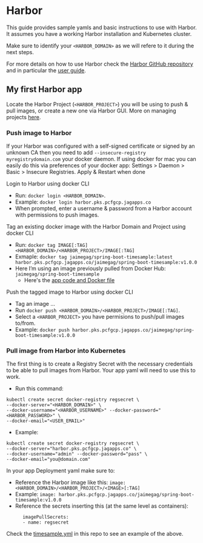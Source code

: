 # Harbor  
This guide provides sample yamls and basic instructions to use with Harbor. It assumes you have a working Harbor installation and Kubernetes cluster.

Make sure to identify your `<HARBOR_DOMAIN>` as we will refere to it during the next steps.

For more details on how to use Harbor check the [Harbor GitHub repository](https://github.com/vmware/harbor) and in particular the [user guide](https://github.com/vmware/harbor/blob/master/docs/user_guide.md).

## My first Harbor app
Locate the Harbor Project (`<HARBOR_PROJECT>`) you will be using to push & pull images, or create a new one via Harbor GUI. More on managing projects [here](https://github.com/vmware/harbor/blob/master/docs/user_guide.md#managing-projects).

### Push image to Harbor
If your Harbor was configured with a self-signed certificate or signed by an unknown CA then you need to add `--insecure-registry myregistrydomain.com` your docker daemon.
If using docker for mac you can easily do this via preferences of your docker app: Settings > Daemon > Basic > Insecure Registries. Apply & Restart when done

Login to Harbor using docker CLI
- Run: `docker login <HARBOR_DOMAIN>`.
- Example: `docker login harbor.pks.pcfgcp.jagapps.co`
- When prompted, enter a username & password from a Harbor account with permissions to push images.

Tag an existing docker image with the Harbor Domain and Project using docker CLI
- Run: `docker tag IMAGE[:TAG] <HARBOR_DOMAIN>/<HARBOR_PROJECT>/IMAGE[:TAG]`
- Exmaple: `docker tag jaimegag/spring-boot-timesample:latest harbor.pks.pcfgcp.jagapps.co/jaimegag/spring-boot-timesample:v1.0.0`
- Here I’m using an image previously pulled from Docker Hub: `jaimegag/spring-boot-timesample`
  - Here's the [app code and Docker file](https://github.com/jaimegag/spring-boot-timesample)

Push the tagged image to Harbor using docker CLI
- Tag an image ...
- Run `docker push <HARBOR_DOMAIN>/<HARBOR_PROJECT>/IMAGE[:TAG]`.
- Select a `<HARBOR_PROJECT>` you have permisions to push/pull images to/from.
- Example: `docker push harbor.pks.pcfgcp.jagapps.co/jaimegag/spring-boot-timesample:v1.0.0`

### Pull image from Harbor into Kubernetes
The first thing is to create a Registry Secret with the necessary credentials to be able to pull images from Harbor. Your app yaml will need to use this to work.
- Run this command:
```
kubectl create secret docker-registry regsecret \
--docker-server="<HARBOR_DOMAIN>" \
--docker-username="<HARBOR_USERNAME>" --docker-password="<HARBOR_PASSWORD>" \
--docker-email="<USER_EMAIL>"
```
- Example:
```
kubectl create secret docker-registry regsecret \
--docker-server="harbor.pks.pcfgcp.jagapps.co" \
--docker-username="admin" --docker-password="pass" \
--docker-email="you@domain.com"
```

In your app Deployment yaml make sure to:
- Reference the Harbor image like this: `image: <HARBOR_DOMAIN>/<HARBOR_PROJECT>/<IMAGE>[:TAG]`
- Example: `image: harbor.pks.pcfgcp.jagapps.co/jaimegag/spring-boot-timesample:v1.0.0`
- Reference the secrets inserting this (at the same level as containers):
```
      imagePullSecrets:
      - name: regsecret
```
Check the [timesample.yml](timesample.yml) in this repo to see an example of the above.
